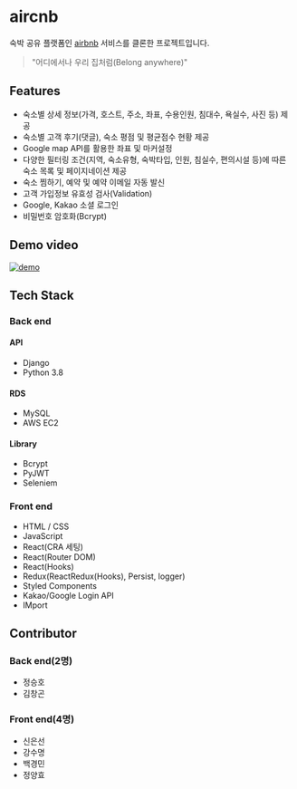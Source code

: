 # aircnb
숙박 공유 플랫폼인 [airbnb](https://www.airbnb.com/) 서비스를 클론한 프로젝트입니다.
> "어디에서나 우리 집처럼(Belong anywhere)"

## Features
- 숙소별 상세 정보(가격, 호스트, 주소, 좌표, 수용인원, 침대수, 욕실수, 사진 등) 제공
- 숙소별 고객 후기(댓글), 숙소 평점 및 평균점수 현황 제공
- Google map API를 활용한 좌표 및 마커설정
- 다양한 필터링 조건(지역, 숙소유형, 숙박타입, 인원, 침실수, 편의시설 등)에 따른 숙소 목록 및 페이지네이션 제공
- 숙소 찜하기, 예약 및 예약 이메일 자동 발신
- 고객 가입정보 유효성 검사(Validation)
- Google, Kakao 소셜 로그인
- 비밀번호 암호화(Bcrypt)

## Demo video
[![demo](https://img.youtube.com/vi/-RkZ5UUSsRQ/maxresdefault.jpg)](https://www.youtube.com/watch?v=-RkZ5UUSsRQ)

## Tech Stack

### Back end

#### API
- Django
- Python 3.8
#### RDS
- MySQL
- AWS EC2
#### Library
- Bcrypt
- PyJWT
- Seleniem

### Front end
- HTML / CSS
- JavaScript
- React(CRA 세팅)
- React(Router DOM)
- React(Hooks)
- Redux(ReactRedux(Hooks), Persist, logger)
- Styled Components
- Kakao/Google Login API
- IMport

## Contributor

### Back end(2명)
- 정승호
- 김창곤

### Front end(4명)
- 신은선
- 강수명
- 백경민
- 정양효
